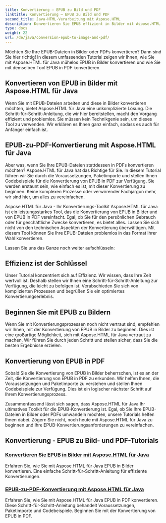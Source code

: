 ```yaml
---
title: Konvertierung – EPUB zu Bild und PDF
linktitle: Konvertierung – EPUB zu Bild und PDF
second_title: Java-HTML-Verarbeitung mit Aspose.HTML
description: Konvertieren Sie EPUB effizient in Bilder mit Aspose.HTML für Java. Diese Schritt-für-Schritt-Anleitung vereinfacht den Vorgang. Erfahren Sie auch, wie Sie EPUB in PDF konvertieren.
type: docs
weight: 22
url: /de/java/conversion-epub-to-image-and-pdf/
---
```

Möchten Sie Ihre EPUB-Dateien in Bilder oder PDFs konvertieren? Dann sind Sie hier richtig! In diesem umfassenden Tutorial zeigen wir Ihnen, wie Sie mit Aspose.HTML für Java mühelos EPUB in Bilder konvertieren und wie Sie mit demselben Tool EPUB in PDF konvertieren. 

## Konvertieren von EPUB in Bilder mit Aspose.HTML für Java
Wenn Sie mit EPUB-Dateien arbeiten und diese in Bilder konvertieren möchten, bietet Aspose.HTML für Java eine unkomplizierte Lösung. Die Schritt-für-Schritt-Anleitung, die wir hier bereitstellen, macht den Vorgang effizient und problemlos. Sie müssen kein Technikgenie sein, um dieses Tool zu verwenden. Wir erklären es Ihnen ganz einfach, sodass es auch für Anfänger einfach ist.

## EPUB-zu-PDF-Konvertierung mit Aspose.HTML für Java
Aber was, wenn Sie Ihre EPUB-Dateien stattdessen in PDFs konvertieren möchten? Aspose.HTML für Java hat das Richtige für Sie. In diesem Tutorial führen wir Sie durch die Voraussetzungen, Paketimporte und stellen Ihnen Codebeispiele für die Konvertierung von EPUB in PDF zur Verfügung. Sie werden erstaunt sein, wie einfach es ist, mit dieser Konvertierung zu beginnen. Keine komplexen Prozesse oder verwirrender Fachjargon mehr, wir sind hier, um alles zu vereinfachen.

Aspose.HTML für Java - Ihr Konvertierungs-Toolkit
Aspose.HTML für Java ist ein leistungsstarkes Tool, das die Konvertierung von EPUB in Bilder und von EPUB in PDF vereinfacht. Egal, ob Sie für den persönlichen Gebrauch oder für geschäftliche Zwecke konvertieren, es bietet alles. Lassen Sie sich nicht von den technischen Aspekten der Konvertierung überwältigen. Mit diesem Tool können Sie Ihre EPUB-Dateien problemlos in das Format Ihrer Wahl konvertieren. 

Lassen Sie uns das Ganze noch weiter aufschlüsseln:

## Effizienz ist der Schlüssel
Unser Tutorial konzentriert sich auf Effizienz. Wir wissen, dass Ihre Zeit wertvoll ist. Deshalb stellen wir Ihnen eine Schritt-für-Schritt-Anleitung zur Verfügung, die leicht zu befolgen ist. Verabschieden Sie sich von komplizierten Prozessen und begrüßen Sie ein optimiertes Konvertierungserlebnis.

## Beginnen Sie mit EPUB zu Bildern
Wenn Sie mit Konvertierungsprozessen noch nicht vertraut sind, empfehlen wir Ihnen, mit der Konvertierung von EPUB in Bilder zu beginnen. Dies ist eine großartige Möglichkeit, sich mit Aspose.HTML für Java vertraut zu machen. Wir führen Sie durch jeden Schritt und stellen sicher, dass Sie die besten Ergebnisse erzielen.

## Konvertierung von EPUB in PDF
Sobald Sie die Konvertierung von EPUB in Bilder beherrschen, ist es an der Zeit, die Konvertierung von EPUB in PDF zu erkunden. Wir helfen Ihnen, die Voraussetzungen und Paketimporte zu verstehen und stellen Ihnen Codebeispiele zur Verfügung. Dies ist ein logischer nächster Schritt auf Ihrem Konvertierungsprozess.

Zusammenfassend lässt sich sagen, dass Aspose.HTML für Java Ihr ultimatives Toolkit für die EPUB-Konvertierung ist. Egal, ob Sie Ihre EPUB-Dateien in Bilder oder PDFs umwandeln möchten, unsere Tutorials helfen Ihnen dabei. Zögern Sie nicht, noch heute mit Aspose.HTML für Java zu beginnen und Ihre EPUB-Konvertierungsanforderungen zu vereinfachen.
## Konvertierung - EPUB zu Bild- und PDF-Tutorials
### [Konvertieren Sie EPUB in Bilder mit Aspose.HTML für Java](./convert-epub-to-image/)
Erfahren Sie, wie Sie mit Aspose.HTML für Java EPUB in Bilder konvertieren. Eine einfache Schritt-für-Schritt-Anleitung für effiziente Konvertierungen.
### [EPUB-zu-PDF-Konvertierung mit Aspose.HTML für Java](./convert-epub-to-pdf/)
Erfahren Sie, wie Sie mit Aspose.HTML für Java EPUB in PDF konvertieren. Diese Schritt-für-Schritt-Anleitung behandelt Voraussetzungen, Paketimporte und Codebeispiele. Beginnen Sie mit der Konvertierung von EPUB in PDF.